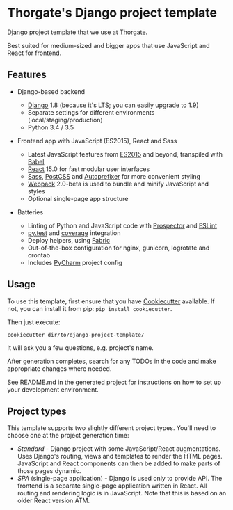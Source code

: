 # Thorgate's Django project template

[Django](https://www.djangoproject.com/) project template that we use at [Thorgate](https://thorgate.eu).

Best suited for medium-sized and bigger apps that use JavaScript and React for frontend.


## Features

- Django-based backend

    - [Django](https://www.djangoproject.com/) 1.8 (because it's LTS; you can easily upgrade to 1.9)
    - Separate settings for different environments (local/staging/production)
    - Python 3.4 / 3.5

- Frontend app with JavaScript (ES2015), React and Sass

    - Latest JavaScript features from [ES2015](https://babeljs.io/docs/learn-es2015/) and beyond, transpiled with 
      [Babel](https://babeljs.io/)
    - [React](https://facebook.github.io/react/) 15.0 for fast modular user interfaces
    - [Sass](http://sass-lang.com/), [PostCSS](http://postcss.org/) and 
      [Autoprefixer](https://github.com/postcss/autoprefixer) for more convenient styling
    - [Webpack](https://webpack.github.io/) 2.0-beta is used to bundle and minify JavaScript and styles
    - Optional single-page app structure

- Batteries

    - Linting of Python and JavaScript code with [Prospector](http://prospector.landscape.io/) and 
      [ESLint](http://eslint.org/)
    - [py.test](http://pytest.org/) and [coverage](https://coverage.readthedocs.io/) integration
    - Deploy helpers, using [Fabric](http://www.fabfile.org/)
    - Out-of-the-box configuration for nginx, gunicorn, logrotate and crontab
    - Includes [PyCharm](https://www.jetbrains.com/pycharm/) project config


## Usage

To use this template, first ensure that you have
[Cookiecutter](http://cookiecutter.readthedocs.org/en/latest/readme.html) available. 
If not, you can install it from pip: `pip install cookiecutter`.

Then just execute:
    
    cookiecutter dir/to/django-project-template/

It will ask you a few questions, e.g. project's name.

After generation completes, search for any TODOs in the code and make appropriate changes where needed.

See README.md in the generated project for instructions on how to set up your development environment.


## Project types

This template supports two slightly different project types. You'll need to choose one at the project generation time:

- _Standard_ - Django project with some JavaScript/React augmentations. Uses Django's routing, views and templates to 
  render the HTML pages. JavaScript and React components can then be added to make parts of those pages dynamic.
- _SPA_ (single-page application) - Django is used only to provide API. The frontend is a separate single-page
  application written in React. All routing and rendering logic is in JavaScript. Note that this is based on an older
  React version ATM.
